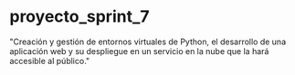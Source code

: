 # proyecto_sprint_7
"Creación y gestión de entornos virtuales de Python, el desarrollo de una aplicación web y su despliegue en un servicio en la nube que la hará accesible al público."
